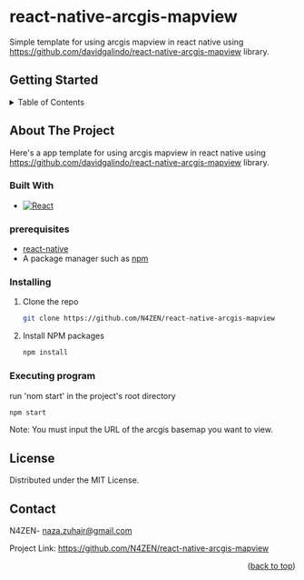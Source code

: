<!-- Improved compatibility of back to top link: See: https://github.com/othneildrew/Best-README-Template/pull/73 -->
<a name="readme-top"></a>

# react-native-arcgis-mapview

Simple template for using arcgis mapview in react native using https://github.com/davidgalindo/react-native-arcgis-mapview library. 


## Getting Started
<!-- TABLE OF CONTENTS -->
<details>
  <summary>Table of Contents</summary>
  <ol>
    <li>
      <a href="#about-the-project">About The Project</a>
      <ul>
        <li><a href="#built-with">Built With</a></li>
      </ul>
    </li>
    <li>
      <a href="#getting-started">Getting Started</a>
      <ul>
        <li><a href="#prerequisites">Prerequisites</a></li>
        <li><a href="#Installing">Installation</a></li>
        <li><a href="#Executing program">Execution</a></li>
      </ul>
    </li>
    <li><a href="#license">License</a></li>
    <li><a href="#contact">Contact</a></li>
  </ol>
</details>


<!-- ABOUT THE PROJECT -->
## About The Project

Here's a app template for using arcgis mapview in react native using https://github.com/davidgalindo/react-native-arcgis-mapview library.



### Built With
* [![React][ReactNative.js]][React-url]


### prerequisites
* [react-native](https://reactnative.dev/)
* A package manager such as [npm](https://nodejs.org/en/download/)


### Installing

1. Clone the repo
   ```sh
   git clone https://github.com/N4ZEN/react-native-arcgis-mapview
   ```
2. Install NPM packages
   ```sh
   npm install
   ```

### Executing program
run 'nom start' in the project's root directory
   ```sh
   npm start
   ```
Note: You must input the URL of the arcgis basemap you want to view. 

<!-- LICENSE -->
## License

Distributed under the MIT License. 



<!-- CONTACT -->
## Contact

N4ZEN- naza.zuhair@gmail.com

Project Link: https://github.com/N4ZEN/react-native-arcgis-mapview

<p align="right">(<a href="#readme-top">back to top</a>)</p>



<!-- MARKDOWN LINKS & IMAGES -->

[Next-url]: https://nextjs.org/
[ReactNative.js]: https://img.shields.io/badge/ReactNative-20232A?style=for-the-badge&logo=react&logoColor=61DAFB
[ReactNative-url]: https://reactnative.dev/
[React.js]: https://img.shields.io/badge/React-20232A?style=for-the-badge&logo=react&logoColor=61DAFB
[React-url]: https://reactjs.org/
[Vue.js]: https://img.shields.io/badge/Vue.js-35495E?style=for-the-badge&logo=vuedotjs&logoColor=4FC08D
[Vue-url]: https://vuejs.org/
[Angular.io]: https://img.shields.io/badge/Angular-DD0031?style=for-the-badge&logo=angular&logoColor=white
[Angular-url]: https://angular.io/
[Svelte.dev]: https://img.shields.io/badge/Svelte-4A4A55?style=for-the-badge&logo=svelte&logoColor=FF3E00
[Svelte-url]: https://svelte.dev/
[Laravel.com]: https://img.shields.io/badge/Laravel-FF2D20?style=for-the-badge&logo=laravel&logoColor=white
[Laravel-url]: https://laravel.com
[Bootstrap.com]: https://img.shields.io/badge/Bootstrap-563D7C?style=for-the-badge&logo=bootstrap&logoColor=white
[Bootstrap-url]: https://getbootstrap.com
[JQuery.com]: https://img.shields.io/badge/jQuery-0769AD?style=for-the-badge&logo=jquery&logoColor=white
[JQuery-url]: https://jquery.com 



